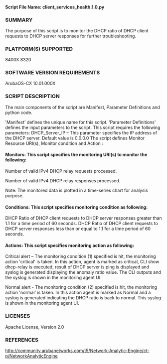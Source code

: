 #### Script File Name: client\_services\_health.1.0.py

### SUMMARY
The purpose of this script is to monitor the DHCP ratio of DHCP client requests to DHCP server responses for further troubleshooting.   

### PLATFORM(S) SUPPORTED
8400X
8320

### SOFTWARE VERSION REQUIREMENTS
ArubaOS-CX 10.01.000X

### SCRIPT DESCRIPTION
The main components of the script are Manifest, Parameter Definitions and python code.  

'Manifest' defines the unique name for this script.
'Parameter Definitions' defines the input parameters to the script. This script requires the following parameters:
DHCP_Server_IP – This parameter specifies the IP address of the DHCP server. Default value is 0.0.0.0
The script defines Monitor Resource URI(s), Monitor condition and Action :

#### Monitors:  This script specifies the monitoring URI(s) to monitor the following:  
Number of valid IPv4 DHCP relay requests processed.

Number of valid IPv4 DHCP relay responses processed.

Note: The monitored data is plotted in a time-series chart for analysis purpose.  

#### Conditions:  This script specifies monitoring condition as following:
DHCP Ratio of DHCP client requests to DHCP server responses greater than 1.1 for a time period of 60 seconds.
DHCP Ratio of DHCP client requests to DHCP server responses less than or equal to 1.1 for a time period of 60 seconds.

#### Actions:  This script specifies  monitoring action as following:  

Critical alert – The monitoring condition (1) specified is hit, the monitoring action 'critical' is taken. In this action, agent is marked as critical, CLI show dhcp-relay is executed, result of DHCP server is ping is displayed and syslog is generated displaying the anomaly ratio value. The CLI outputs and the syslog is shown in the monitoring agent UI.

Normal alert -  The monitoring condition (2) specified is hit, the monitoring action 'normal' is taken. In this action agent is marked as Normal and a syslog is generated indicating the DHCP ratio is back to normal. This syslog is shown in the monitoring agent UI.


### LICENSES
Apache License, Version 2.0

### REFERENCES
http://community.arubanetworks.com/t5/Network-Analytic-Engine/ct-p/NetworkAnalyticEngine
